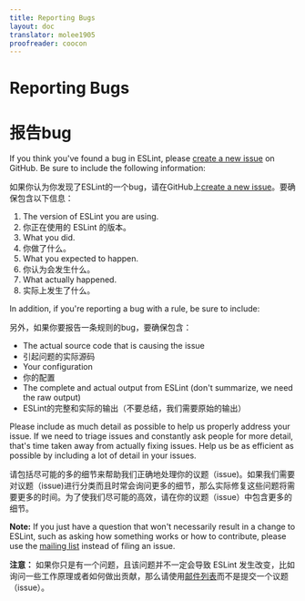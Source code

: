 ```yaml
---
title: Reporting Bugs
layout: doc
translator: molee1905
proofreader: coocon
---
```


# Reporting Bugs

# 报告bug

If you think you've found a bug in ESLint, please [create a new issue](https://github.com/eslint/eslint/issues/new?body=**What%20version%20are%20you%20using%3F**%0A%0A**What%20did%20you%20do%3F**%0A%0A**What%20happened%3F**%0A%0A**What%20did%20you%20expect%20to%20happen%3F**%0A%0A) on GitHub. Be sure to include the following information:

如果你认为你发现了ESLint的一个bug，请在GitHub上[create a new issue](https://github.com/eslint/eslint/issues/new?body=**What%20version%20are%20you%20using%3F**%0A%0A**What%20did%20you%20do%3F**%0A%0A**What%20happened%3F**%0A%0A**What%20did%20you%20expect%20to%20happen%3F**%0A%0A)。要确保包含以下信息：

1. The version of ESLint you are using.
1. 你正在使用的 ESLint 的版本。
1. What you did.
1. 你做了什么。
1. What you expected to happen.
1. 你认为会发生什么。
1. What actually happened.
1. 实际上发生了什么。

In addition, if you're reporting a bug with a rule, be sure to include:

另外，如果你要报告一条规则的bug，要确保包含：

* The actual source code that is causing the issue
* 引起问题的实际源码
* Your configuration
* 你的配置
* The complete and actual output from ESLint (don't summarize, we need the raw output)
* ESLint的完整和实际的输出（不要总结，我们需要原始的输出）

Please include as much detail as possible to help us properly address your issue. If we need to triage issues and constantly ask people for more detail, that's time taken away from actually fixing issues. Help us be as efficient as possible by including a lot of detail in your issues.

请包括尽可能的多的细节来帮助我们正确地处理你的议题（issue)。如果我们需要对议题（issue)进行分类而且时常会询问更多的细节，那么实际修复这些问题将需要更多的时间。为了使我们尽可能的高效，请在你的议题（issue）中包含更多的细节。

**Note:** If you just have a question that won't necessarily result in a change to ESLint, such as asking how something works or how to contribute, please use the [mailing list](https://groups.google.com/group/eslint) instead of filing an issue.

**注意：**  如果你只是有一个问题，且该问题并不一定会导致 ESLint 发生改变，比如询问一些工作原理或者如何做出贡献，那么请使用[邮件列表](https://groups.google.com/group/eslint)而不是提交一个议题（issue）。
